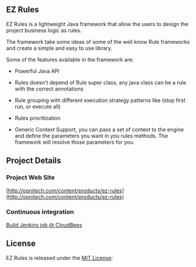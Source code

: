 ## EZ Rules

EZ Rules is a lightweight Java framework that allow the users to design the project business logic as rules.

The framework take some ideas of some of the well know Rule frameworks and create a simple and easy to use library.

Some of the features available in the framework are:

 * Powerful Java API
 
 * Rules doesn't depend of Rule super class, any java class can be a rule with the correct annotations

 * Rule grouping with different execution strategy patterns like (stop first run, or execute all)

 * Rules prioritization

 * Generic Context Support, you can pass a set of context to the engine and define the parameters you want in you rules methods. The framework will resolve those parameters for you. 

## Project Details

### Project Web Site
[http://opnitech.com/content/products/ez-rules](http://opnitech.com/content/products/ez-rules)

### Continuous integration
[Build Jenkins job @ CloudBees](https://buildhive.cloudbees.com/job/rigregs/job/ez-rules)

## License
EZ Rules is released under the [MIT License](http://opensource.org/licenses/mit-license.php/):
